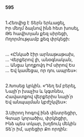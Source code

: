 **595**

\
1.Հեռվից է Տերն երևացել,\
Իր մեղմ ձայնով ինձ հետ խոսել,\
Թե հավիտյան քեզ սիրեցի,\
Ողորմությամբ քեզ փրկեցի:

\
 ... «Ընկած էիր արնաթաթախ,\
 ... Վերքերով լի, անօգնական,\
 ... Անցա կողքովդ Իմ սիրով Ես\
 ... Եվ կամեցա, որ դու ապրես»:

\
2.Խոսեց կրկին. «Դեղ եմ բերել,\
Նայի՛ր խաչիս և կգտնես,\
Հավատքով վերքերիս նայի՛ր\
Եվ անպայման կբժշկվես»:\
\
3.Սիրող հոգով ինձ փնտրեցիր,\
Գտար կորածիս, փրկեցիր,\
Ինձ պես տկար, խղճուկ մեկին\
Տե՛ր իմ, արեցիր Քո որդին:
